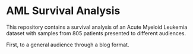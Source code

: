 # AML Survival Analysis

This repository contains a survival analysis of an Acute Myeloid Leukemia dataset with samples from 805 patients presented to different audiences. 

First, to a general audience through a blog format. 
